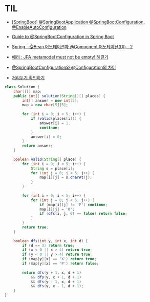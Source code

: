 # TIL

- [[SpringBoot] @SpringBootApplication @SpringBootConfiguration, @EnableAutoConfiguration](https://livenow14.tistory.com/52)
- [Guide to @SpringBootConfiguration in Spring Boot](https://www.baeldung.com/springbootconfiguration-annotation)
- [Spring - @Bean 어노테이션과 @Component 어노테이션(DI) - 2](https://galid1.tistory.com/494)
- [에러 : JPA metamodel must not be empty! 해결기](https://velog.io/@cjh8746/%EC%97%90%EB%9F%AC-JPA-metamodel-must-not-be-empty-%ED%95%B4%EA%B2%B0%EA%B8%B0)
- [@SpringBootConfiguration와 @Configuration의 차이](https://cire0304.github.io/spring/title-@SpringBootConfiguration%EC%99%80-@configuration%EC%9D%98-%EC%B0%A8%EC%9D%B4%EC%A0%90/)


- [거리두기 확인하기](https://school.programmers.co.kr/learn/courses/30/lessons/81302)
```java
class Solution {
    char[][] map;
    public int[] solution(String[][] places) {
        int[] answer = new int[5];
        map = new char[5][5];
        
        for (int i = 0; i < 5; i++) {
            if (valid(places[i])) {
                answer[i] = 1;
                continue;
            }
            answer[i] = 0;
        }
        return answer;
    }
    
    boolean valid(String[] place) {
        for (int i = 0; i < 5; i++) {
            String s = place[i];
            for (int j = 0; j < 5; j++) {
                map[i][j] = s.charAt(j);
            }
        }
        
        for (int i = 0; i < 5; i++) {
            for (int j = 0; j < 5; j++) {
                if (map[i][j] != 'P') continue;
                map[i][j] = 'O';
                if (dfs(i, j, 0) == false) return false; 
            }
        }
        return true;
    }
    
    boolean dfs(int y, int x, int d) {
        if (d == 3) return true;
        if (x < 0 || x > 4) return true;
        if (y < 0 || y > 4) return true;
        if (map[y][x] == 'X') return true;
        if (map[y][x] == 'P') return false;
        
        return dfs(y + 1, x, d + 1) 
            && dfs(y, x + 1, d + 1) 
            && dfs(y - 1, x, d + 1) 
            && dfs(y, x - 1, d + 1);
    }
}
```